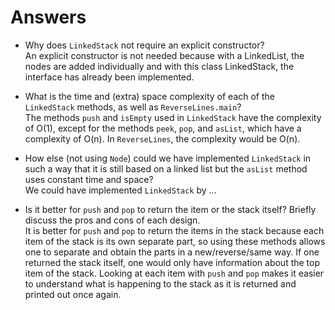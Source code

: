 # Answers
- Why does `LinkedStack` not require an explicit constructor?  
An explicit constructor is not needed because with a LinkedList, the nodes are added individually and
with this class LinkedStack, the interface has already been implemented.

- What is the time and (extra) space complexity of each of the `LinkedStack` methods, as well as `ReverseLines.main`?  
The methods `push` and `isEmpty` used in `LinkedStack` have the complexity of O(1), except for the methods `peek`, `pop`, and `asList`, which
have a complexity of O(n). In `ReverseLines`, the complexity would be O(n).

- How else (not using `Node`) could we have implemented `LinkedStack` in such a way that it is still based on a linked list 
but the `asList` method uses constant time and space?  
We could have implemented `LinkedStack` by ...

- Is it better for `push` and `pop` to return the item or the stack itself? Briefly discuss the pros and cons of each design.   
It is better for `push` and `pop` to return the items in the stack because each item of the stack is its own separate
part, so using these methods allows one to separate and obtain the parts in a new/reverse/same way. If one returned the stack
itself, one would only have information about the top item of the stack. Looking at each item with `push` and
`pop` makes it easier to understand what is happening to the stack as it is returned and printed out once again. 

